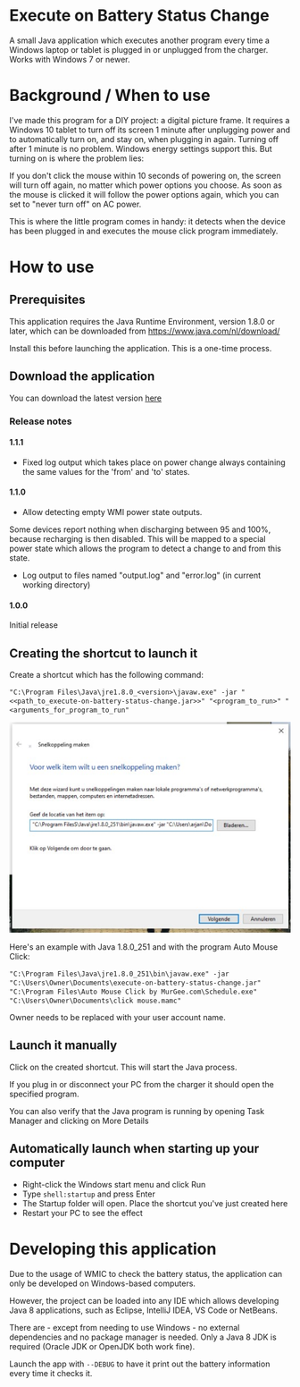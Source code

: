 # Execute on Battery Status Change
A small Java application which executes another program every time a Windows laptop or tablet is plugged in or unplugged from the charger. Works with Windows 7 or newer.

# Background / When to use
I've made this program for a DIY project: a digital picture frame. It requires a Windows 10 tablet to turn off its screen 1 minute after unplugging power and to automatically turn on, and stay on, when plugging in again. 
Turning off after 1 minute is no problem. Windows energy settings support this. But turning on is where the problem lies:

If you don't click the mouse within 10 seconds of powering on, the screen will turn off again, no matter which power options you choose. 
As soon as the mouse is clicked it will follow the power options again, which you can set to "never turn off" on AC power. 

This is where the little program comes in handy: it detects when the device has been plugged in and executes the mouse click program immediately. 

# How to use
## Prerequisites
This application requires the Java Runtime Environment, version 1.8.0 or later, which can be downloaded from https://www.java.com/nl/download/

Install this before launching the application. This is a one-time process.

## Download the application
You can download the latest version [here](https://github.com/arjanvlek/execute-on-battery-status-change/releases/download/1.1.1/execute-on-battery-status-change.jar)

### Release notes
#### 1.1.1
- Fixed log output which takes place on power change always containing the same values for the 'from' and 'to' states.

#### 1.1.0
- Allow detecting empty WMI power state outputs. 

Some devices report nothing when discharging between 95 and 100%, because recharging is then disabled. 
This will be mapped to a special power state which allows the program to detect a change to and from this state.

- Log output to files named "output.log" and "error.log" (in current working directory)

#### 1.0.0
Initial release

## Creating the shortcut to launch it
Create a shortcut which has the following command:

```
"C:\Program Files\Java\jre1.8.0_<version>\javaw.exe" -jar "<<path_to_execute-on-battery-status-change.jar>>" "<program_to_run>" "<arguments_for_program_to_run"
```

![Creating a shortcut](creating_a_shortcut.jpg)

Here's an example with Java 1.8.0_251 and with the program Auto Mouse Click:

```
"C:\Program Files\Java\jre1.8.0_251\bin\javaw.exe" -jar "C:\Users\Owner\Documents\execute-on-battery-status-change.jar" "C:\Program Files\Auto Mouse Click by MurGee.com\Schedule.exe" "C:\Users\Owner\Documents\click mouse.mamc"
```
Owner needs to be replaced with your user account name.

## Launch it manually
Click on the created shortcut. This will start the Java process.

If you plug in or disconnect your PC from the charger it should open the specified program. 

You can also verify that the Java program is running by opening Task Manager and clicking on More Details

## Automatically launch when starting up your computer
- Right-click the Windows start menu and click Run
- Type `shell:startup` and press Enter
- The Startup folder will open. Place the shortcut you've just created here
- Restart your PC to see the effect


# Developing this application
Due to the usage of WMIC to check the battery status, the application can only be developed on Windows-based computers.

However, the project can be loaded into any IDE which allows developing Java 8 applications, such as Eclipse, IntelliJ IDEA, VS Code or NetBeans. 

There are - except from needing to use Windows - no external dependencies and no package manager is needed. Only a Java 8 JDK is required (Oracle JDK or OpenJDK both work fine).

Launch the app with `--DEBUG` to have it print out the battery information every time it checks it.
